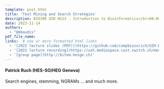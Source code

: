 ```yaml
---
template: post.html
title: 'Text Mining and Search Strategies'
description: BIO390 UZH HS23 - Introduction to Bioinformatics</br>08:00-09:45 @ UZH Irchel Y03-G-85
date: 2023-11-14
authors:
  - "@mbaudis"
pdf_file_name:
links:  # one or more formatted html links
  - '[2022 lecture slides (PDF)](https://github.com/compbiozurich/UZH-BIO390/raw/main/course-material/2023-11-14___Patrick-Ruch__Text-Mining__UZH-BIO390-HS23-lecture-09.pdf)'
  - '[2022 lecture recording](https://uzh.mediaspace.cast.switch.ch/media/Introduction+to+Bioinformatics+-+Lecture+09A+Text+Mining/0_lyog8bfh)'
  - '[group page](http://bitem.hesge.ch)'
---
```


#### Patrick Ruch (HES-SO/HEG Geneva)

Search engines, stemming, NGRAMs ... and much more.
